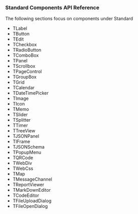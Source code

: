 

### Standard Components API Reference

The following sections focus on components under Standard

* TLabel
* TButton
* TEdit
* TCheckbox
* TRadioButton
* TComboBox
* TPanel
* TScrollbox
* TPageControl
* TGroupBox
* TGrid
* TCalendar
* TDateTimePicker
* TImage
* TIcon
* TMemo
* TSlider
* TSplitter
* TTimer
* TTreeView
* TJSONPanel
* TIFrame
* TJSONSchema
* TPopupMenu
* TQRCode
* TWebDiv
* TWebCss
* TMap
* TMessageChannel
* TReportViewer
* TMarkDownEditor
* TCodeEditor
* TFileUploadDialog
* TFileOpenDialog
